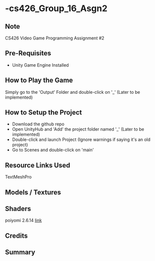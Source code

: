 # -cs426_Group_16_Asgn2

## Note
CS426 Video Game Programming Assignment #2

## Pre-Requisites
* Unity Game Engine Installed

## How to Play the Game
Simply go to the 'Output' Folder and double-click on '_' (Later to be implemented)

## How to Setup the Project
* Download the github repo
* Open UnityHub and 'Add' the project folder named '_' (Later to be implemented)
* Double-click and launch Project (Ignore warnings if saying it's an old project)
* Go to Scenes and double-click on 'main'

## Resource Links Used
TextMeshPro

## Models / Textures  

## Shaders
poiyomi 2.6.14 [link](https://github.com/poiyomi/PoiyomiToonShader/tree/a636bf47daec2b967ec62dba94dd9d94197e1e26)

## Credits

## Summary

